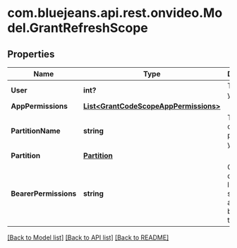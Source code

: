 # com.bluejeans.api.rest.onvideo.Model.GrantRefreshScope
## Properties

Name | Type | Description | Notes
------------ | ------------- | ------------- | -------------
**User** | **int?** | The ID of your user. | [optional] 
**AppPermissions** | [**List&lt;GrantCodeScopeAppPermissions&gt;**](GrantCodeScopeAppPermissions.md) |  | [optional] 
**PartitionName** | **string** | The name of the partition you are on. | [optional] 
**Partition** | [**Partition**](Partition.md) |  | [optional] 
**BearerPermissions** | **string** | Comma-delimited list of scopes authorized by this token. | [optional] 

[[Back to Model list]](../README.md#documentation-for-models) [[Back to API list]](../README.md#documentation-for-api-endpoints) [[Back to README]](../README.md)

